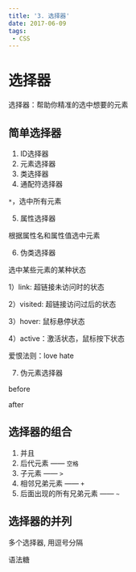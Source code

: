 ```yaml
---
title: '3. 选择器'
date: 2017-06-09
tags:
 - CSS
---
```


# 选择器

选择器：帮助你精准的选中想要的元素

## 简单选择器

1. ID选择器
2. 元素选择器
3. 类选择器
4. 通配符选择器

`*`，选中所有元素

5. 属性选择器

根据属性名和属性值选中元素

6. 伪类选择器

选中某些元素的某种状态

1）link: 超链接未访问时的状态

2）visited: 超链接访问过后的状态

3）hover: 鼠标悬停状态

4）active：激活状态，鼠标按下状态

爱恨法则：love hate

7. 伪元素选择器

before

after

## 选择器的组合

1. 并且
2. 后代元素 —— `空格`
3. 子元素 —— `>`
4. 相邻兄弟元素 —— `+`
5. 后面出现的所有兄弟元素 —— `~`

## 选择器的并列

多个选择器, 用逗号分隔

语法糖
